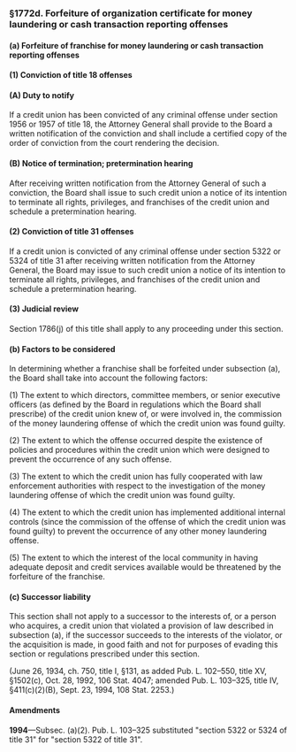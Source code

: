 ### §1772d. Forfeiture of organization certificate for money laundering or cash transaction reporting offenses ###

#### (a) Forfeiture of franchise for money laundering or cash transaction reporting offenses ####

#### (1) Conviction of title 18 offenses ####

#### (A) Duty to notify ####

If a credit union has been convicted of any criminal offense under section 1956 or 1957 of title 18, the Attorney General shall provide to the Board a written notification of the conviction and shall include a certified copy of the order of conviction from the court rendering the decision.

#### (B) Notice of termination; pretermination hearing ####

After receiving written notification from the Attorney General of such a conviction, the Board shall issue to such credit union a notice of its intention to terminate all rights, privileges, and franchises of the credit union and schedule a pretermination hearing.

#### (2) Conviction of title 31 offenses ####

If a credit union is convicted of any criminal offense under section 5322 or 5324 of title 31 after receiving written notification from the Attorney General, the Board may issue to such credit union a notice of its intention to terminate all rights, privileges, and franchises of the credit union and schedule a pretermination hearing.

#### (3) Judicial review ####

Section 1786(j) of this title shall apply to any proceeding under this section.

#### (b) Factors to be considered ####

In determining whether a franchise shall be forfeited under subsection (a), the Board shall take into account the following factors:

(1) The extent to which directors, committee members, or senior executive officers (as defined by the Board in regulations which the Board shall prescribe) of the credit union knew of, or were involved in, the commission of the money laundering offense of which the credit union was found guilty.

(2) The extent to which the offense occurred despite the existence of policies and procedures within the credit union which were designed to prevent the occurrence of any such offense.

(3) The extent to which the credit union has fully cooperated with law enforcement authorities with respect to the investigation of the money laundering offense of which the credit union was found guilty.

(4) The extent to which the credit union has implemented additional internal controls (since the commission of the offense of which the credit union was found guilty) to prevent the occurrence of any other money laundering offense.

(5) The extent to which the interest of the local community in having adequate deposit and credit services available would be threatened by the forfeiture of the franchise.

#### (c) Successor liability ####

This section shall not apply to a successor to the interests of, or a person who acquires, a credit union that violated a provision of law described in subsection (a), if the successor succeeds to the interests of the violator, or the acquisition is made, in good faith and not for purposes of evading this section or regulations prescribed under this section.

(June 26, 1934, ch. 750, title I, §131, as added Pub. L. 102–550, title XV, §1502(c), Oct. 28, 1992, 106 Stat. 4047; amended Pub. L. 103–325, title IV, §411(c)(2)(B), Sept. 23, 1994, 108 Stat. 2253.)

#### Amendments ####

**1994**—Subsec. (a)(2). Pub. L. 103–325 substituted "section 5322 or 5324 of title 31" for "section 5322 of title 31".